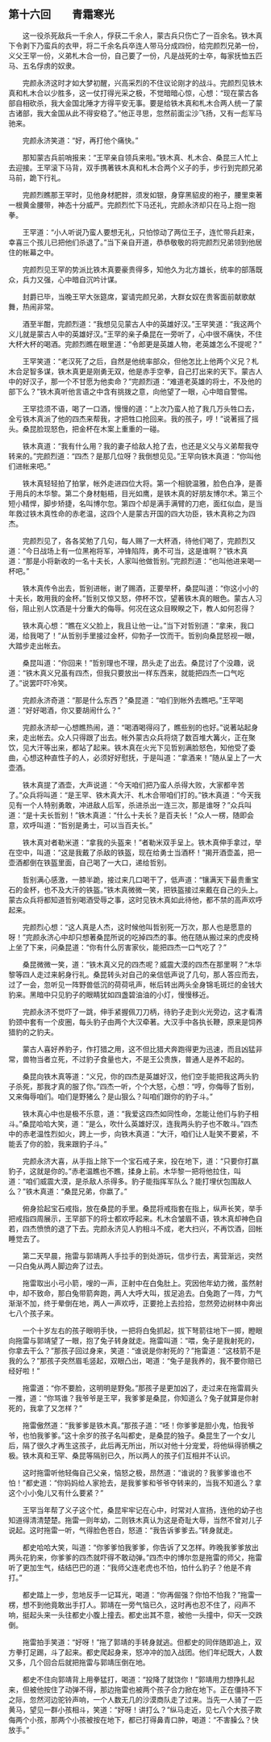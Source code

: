 ## 第十六回　　青霜寒光

　　这一役杀死敌兵一千余人，俘获二千余人，蒙古兵只伤亡了一百余名。铁木真下令剥下乃蛮兵的衣甲，将二千余名兵卒连人带马分成四份，给完颜烈兄弟一份，义父王罕一份，义弟札木合一份，自己要了一份，凡是战死的士卒，每家抚恤五匹马、五名俘虏的奴隶。

　　完颜永济这时才如大梦初醒，兴高采烈的不住议论刚才的战斗。完颜烈见铁木真和札木合以少胜多，这一仗打得光采之极，不觉暗暗心惊，心想：“现在蒙古各部自相砍杀，我大金国北陲才方得平安无事。要是给铁木真和札木合两人统一了蒙古诸部，我大金国从此不得安稳了。”他正寻思，忽然前面尘沙飞扬，又有一彪军马驰来。

　　完颜永济笑道：“好，再打他个痛快。”

　　那知蒙古兵前哨报来：“王罕亲自领兵来啦。”铁木真、札木合、桑昆三人忙上去迎接。王罕滚下马背，双手携著铁木真和札木合两个义子的手，步行到完颜兄弟马前，跪下行礼。

　　完颜烈瞧那王罕时，见他身材肥胖，须发如银，身穿黑貂皮的袍子，腰里束著一根黄金腰带，神态十分威严。完颜烈忙下马还礼，完颜永济却只在马上抱一抱拳。

　　王罕道：“小人听说乃蛮人要想无礼，只怕惊动了两位王子，连忙带兵赶来，幸喜三个孩儿已把他们杀退了。”当下亲自开道，恭恭敬敬的将完颜烈兄弟领到他居住的帐幕之中。

　　完颜烈见王罕的势派比铁木真要豪贵得多，知他久为北方雄长，统率的部落既众，兵力又强，心中暗自沉吟计谋。

　　封爵已毕，当晚王罕大张筵席，宴请完颜兄弟，大群女奴在贵客面前献歌献舞，热闹非常。

　　酒至半酣，完颜烈道：“我想见见蒙古人中的英雄好汉。”王罕笑道：“我这两个义儿就是蒙古人中的英雄好汉。”王罕的亲子桑昆在一旁听了，心中很不痛快，不住大杯大杯的喝酒。完颜烈瞧在眼里道：“令郎更是英雄人物，老英雄怎么不提呢？”

　　王罕笑道：“老汉死了之后，自然是他统率部众，但他怎比上他两个义兄？札木合足智多谋，铁木真更是刚勇无双，他是赤手空拳，自己打出来的天下。蒙古人中的好汉子，那一个不甘愿为他卖命？”完颜烈道：“难道老英雄的将士，不及他的部下么？”铁木真听他言语之中含有挑拨之意，向他望了一眼，心中暗自警惕。

　　王罕捻须不语，喝了一口酒，慢慢的道：“上次乃蛮人抢了我几万头牲口去，全亏铁木真派了他的四杰来帮我，才把牲口抢回来。我的孩子，哼！”说著摇了摇头。桑昆脸现怒色，把金杯在木案上重重的一碰。

　　铁木真道：“我有什么用？我的妻子给敌人抢了去，也还是义父与义弟帮我夺转来的。”完颜烈道：“四杰？是那几位呀？我倒想见见。”王罕向铁木真道：“你叫他们进帐来吧。”

　　铁木真轻轻拍了拍掌，帐外走进四位大将。第一个相貌温雅，脸色白净，是善于用兵的木华黎。第二个身材魁梧，目光如鹰，是铁木真的好朋友博尔术。第三个短小精悍，脚步矫捷，名叫博尔忽。第四个却是满手满臂的刀疤，面红似血，是当年救过铁木真性命的赤老温，这四个人是蒙古开国的四大功臣，铁木真称之为四杰。

　　完颜烈见了，各各奖勉了几句，每人赐了一大杯酒，待他们喝了，完颜烈又道：“今日战场上有一位黑袍将军，冲锋陷阵，勇不可当，这是谁啊？”铁木真道：“那是小将新收的一名十夫长，人家叫他做哲别。”完颜烈道：“也叫他进来喝一杯吧。”

　　铁木真传令出去，哲别进帐，谢了赐酒，正要举杯，桑昆叫道：“你这小小的十夫长，敢用我的金杯。”哲别又惊又怒，停杯不饮，望著铁木真的眼色。蒙古人习俗，阻止别人饮酒是十分重大的侮辱。何况在这众目睽睽之下，教人如何忍得？

　　铁木真心想：“瞧在义父脸上，我且让他一让。”当下对哲别道：“拿来，我口渴，给我喝了！”从哲别手里接过金杯，仰勃子一饮而干。哲别向桑昆怒视一眼，大踏步走出帐去。

　　桑昆叫道：“你回来！”哲别理也不理，昂头走了出去。桑昆讨了个没趣，说道：“铁木真义兄虽有四杰，但我只要放出一样东西来，就能把四杰一口气吃了。”说罢吓吓冷笑。

　　完颜永济奇道：“那是什么东西？”桑昆道：“咱们到帐外去瞧吧。”王罕喝道：“好好喝酒，你又要胡闹什么？”

　　完颜永济却一心想瞧热闹，道：“喝酒喝得闷了，瞧些别的也好。”说著站起身来，走出帐去。众人只得跟了出去。帐外蒙古众兵将烧了数百堆大篝火，正在聚饮，见大汗等出来，都站了起来。铁木真在火光下见哲别满脸怒色，知他受了委曲，心想这种直性子的人，必须好好慰抚，于是叫道：“拿酒来！”随从呈上了一大壶酒。

　　铁木真提了酒壶，大声说道：“今天咱们把乃蛮人杀得大败，大家都辛苦了。”众兵将叫道：“是王罕、铁木真大汗、札木合带咱们打的。”铁木真道：“今天我见有一个人特别勇敢，冲进敌人后军，杀进杀出一连三次，那是谁呀？”众兵叫道：“是十夫长哲别！”铁木真道：“什么十夫长？是百夫长！”众人一楞，随即会意，欢呼叫道：“哲别是勇士，可以当百夫长。”

　　铁木真对者勒米道：“拿我的头盔来！”者勒米双手呈上。铁木真伸手拿过，举在空中，叫道：“这是我戴了杀敌的铁盔，现在给勇士当酒杯！”揭开酒壶盖，把一壶酒都倒在铁盔里面，自己喝了一大口，递给哲别。

　　哲别满心感激，一膝半跪，接过来几口喝干了，低声道：“镶满天下最贵重宝石的金杯，也不及大汗的铁盔。”铁木真微微一笑，把铁盔接过来戴在自己的头上。蒙古众兵将都知道哲别喝酒受辱之事，这时见铁木真如此待他，都不禁的高声欢呼起来。

　　完颜烈心想：“这人真是人杰，这时候他叫哲别死一万次，那人也是愿意的呀！”完颜永济心中却只想著桑昆所说的吃掉四杰的事。他在随从搬过来的虎皮椅上坐了下来，问桑昆道：“你有什么厉害家伙，能把四杰一口气吃了？”

　　桑昆微微一笑，道：“铁木真义兄的四杰呢？威震大漠的四杰在那里啊？”木华黎等四人走过来躬身行礼。桑昆转头对自己的亲信低声说了几句，那人答应而去，过了一会，忽听见一阵野兽低沉的荷荷吼声，帐后转出两头全身锦毛斑烂的金钱大豹来。黑暗中只见豹子的眼睛犹如四盏碧油油的小灯，慢慢移近。

　　完颜永济不觉吓了一跳，伸手紧握佩刀刀柄，待豹子走到火光旁边，这才看清豹颈中套有一个皮圈，每头豹子由两个大汉牵著。大汉手中各执长鞭，原来是饲养猎豹的之豹夫。

　　蒙古人喜好养豹子，作打猎之用，这不但比猎犬奔跑得更为迅速，而且凶猛非常，兽物当者立死，不过豹子食量也大，不是王公贵族，普通人是养不起的。

　　桑昆向铁木真等道：“义兄，你的四杰是英雄好汉，他们空手能把我这两头豹子杀死，那我才真的服了你。”四杰一听，个个大怒，心想：“哼，你侮辱了哲别，又来侮辱咱们。咱们是野猪么？是山狠么？叫咱们跟你的豹子斗。”

　　铁木真心中也是极不乐意，道：“我爱这四杰如同性命，怎能让他们与豹子相斗。”桑昆哈哈大笑，道：“是么，吹什么英雄好汉，连我两头豹子也不敢斗。”四杰中的赤老温性烈如火，跨上一步，向铁木真道：“大汗，咱们让人耻笑不要紧，不能丢了你的脸，我来跟豹子斗。”

　　完颜永济大喜，从手指上除下一个宝石戒子来，投在地下，道：“只要你打嬴豹子，这就是你的。”赤老温瞧也不瞧，揉身上前。木华黎一把将他拉住，叫道：“咱们威震大漠，是杀敌人杀得多。豹子能指挥军队么？能打埋伏包围敌人么？”铁木真道：“桑昆兄弟，你嬴了。”

　　俯身拾起宝石戒指，放在桑昆的手里。桑昆将戒指套在指上，纵声长笑，举手把戒指四周展示，王罕部下的将士都欢呼起来。札木合皱眉不语，铁木真却神色自若，四杰愤愤的退了下去。完颜永济见人豹相斗不成，老大扫兴，不再饮酒，回帐睡觉去了。

　　第二天早晨，拖雷与郭靖两人手拉手的到处游玩，信步行去，离营渐远，突然一只白兔从两人脚边奔了过去。

　　拖雷取出小弓小箭，嗖的一声，正射中在白兔肚上。究因他年幼力微，虽然射中，却不致命，那白兔带箭奔跑，两人大呼大叫，拔足追去。白兔跑了一阵，力气渐渐不加，终于晕倒在地，两人一声欢呼，正要抢上去捡拾，忽然旁边树林中奔出七八个孩子来。

　　一个十岁左右的孩子眼明手快，一把将白兔抓起，拔下弩箭往地下一掷，瞪眼向拖雷与郭靖望了一眼，抱了兔子转身就走。拖雷叫道：“喂，兔子是我射死的，你拿去干么？”那孩子回过身来，笑道：“谁说是你射死的？”拖雷道：“这枝箭不是我的么？”那孩子突然眉毛竖起，双眼凸出，喝道：“兔子是我养的，我不要你赔已经好啦！”

　　拖雷道：“你不要脸，这明明是野兔。”那孩子是更加凶了，走过来在拖雷肩头一推，道：“你骂谁？我爷爷是王罕，我爹爹是桑昆，你知道么？兔子就算是你射死的，我拿了又怎样？”

　　拖雷傲然道：“我爹爹是铁木真。”那孩子道：“呸！你爹爹是胆小鬼，怕我爷爷，也怕我爹爹。”这十余岁的孩子名叫都史，是桑昆的独子。桑昆生了一个女儿后，隔了很久才再生这孩子，此后再无所出，所以对他十分宠爱，将他纵得骄横之极。铁木真和王罕、桑昆等隔别已久，所以两人的孩子们互相并不认识。

　　这时拖雷听他轻侮自己父亲，恼怒之极，昂然道：“谁说的？我爹爹谁也不怕！”都史道：“你妈妈给人家抢去，是我爹爹和爷爷夺转来的，当我不知道么？拿这个小小兔儿又有什么要紧？”

　　王罕当年帮了义子这个忙，桑昆牢牢记在心中，时常对人宣扬，连他的幼子也知道得清清楚楚。拖雷一则年幼，二则铁木真认为这是奇耻大辱，当然不曾对儿子说起。这时拖雷一听，气得脸色苍白，怒道：“我告诉爹爹去。”转身就走。

　　都史哈哈大笑，叫道：“你爹爹怕我爹爹，你告诉了又怎样。昨晚我爹爹放出两头花豹来，你爹爹的四杰就吓得不敢动弹。”四杰中的博尔忽是拖雷的师父，拖雷听了更加生气，结结巴巴的道：“我师父连老虎也不怕，怕什么豹子？他是不肯打。”

　　都史踏上一步，忽地反手一记耳光，喝道：“你再倔强？你怕不怕我？”拖雷一楞，想不到他竟敢出手打人。郭靖在一旁气恼已久，这时再也忍不住了，闷声不响，挺起头来一头往都史小腹上撞去。都史出其不意，被他一头撞中，仰天一交跌倒。

　　拖雷拍手笑道：“好呀！”拖了郭靖的手转身就逃。但都史的同伴随即追上，双方拳打足踢，斗了起来。都史爬起身来，怒冲冲的加入战团。他们年纪既大，人数又多，几个回合后就把拖雷与郭靖压倒在地。

　　都史不住向郭靖背上用拳猛打，喝道：“投降了就饶你！”郭靖用力想挣扎起来，但被他按住了动弹不得，那边拖雷也被两个孩子合力掀在地下。正在僵持不下之际，忽然河边驼铃声响，一个人数无几的沙漠商队走了过来。当先一人骑了一匹黄马，望见一群小孩相斗，笑道：“好呀！讲打么？”纵马走近，见七八个大孩子欺侮两个小孩，那两个小孩被按在地下，都已打得鼻青口肿，喝道：“不害臊么？快放手。”